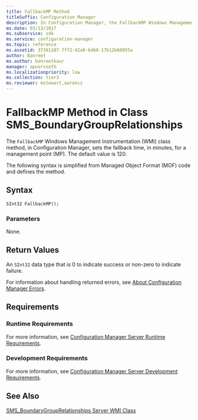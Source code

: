 ```yaml
---
title: FallbackMP Method
titleSuffix: Configuration Manager
description: In Configuration Manager, the FallbackMP Windows Management Instrumentation class method sets the fallback time in minutes for a management point with the default value of 120.
ms.date: 03/13/2017
ms.subservice: sdk
ms.service: configuration-manager
ms.topic: reference
ms.assetid: 37391107-7ff2-42a0-b468-17b12b68955a
author: Banreet
ms.author: banreetkaur
manager: apoorvseth
ms.localizationpriority: low
ms.collection: tier3
ms.reviewer: mstewart,aaroncz 
---
```

# FallbackMP Method in Class SMS_BoundaryGroupRelationships
 The `FallbackMP` Windows Management Instrumentation (WMI) class method, in Configuration Manager, sets the fallback time, in minutes, for a management point (MP). The default value is 120.

 The following syntax is simplified from Managed Object Format (MOF) code and defines the method.  

## Syntax  

```  
SInt32 FallbackMP();  
```  

### Parameters  
 None.  

## Return Values  
 An `SInt32` data type that is 0 to indicate success or non-zero to indicate failure.  

 For information about handling returned errors, see [About Configuration Manager Errors](../../../../../develop/core/understand/about-configuration-manager-errors.md).  

## Requirements  

### Runtime Requirements  
 For more information, see [Configuration Manager Server Runtime Requirements](../../../../../develop/core/reqs/server-runtime-requirements.md).  

### Development Requirements  
 For more information, see [Configuration Manager Server Development Requirements](../../../../../develop/core/reqs/server-development-requirements.md).  

## See Also  
 [SMS_BoundaryGroupRelationships Server WMI Class](../../../../../develop/reference/core/servers/configure/sms-boundarygrouprelationships-server-wmi-class.md)

